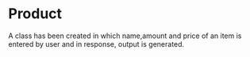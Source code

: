 # Product
A class has been created in which name,amount and price of an item is entered by user and in response, output is generated.
